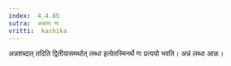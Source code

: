 ```yaml
---
index:  4.4.85
sutra:  अन्नाण् णः
vritti:  kashika 
---
```


अन्नशब्दात् तदिति द्वितीयासमर्थात् लब्धा इत्येतस्मिनर्थे णः प्रत्ययो भवति। अन्नं लब्धा आन्नः।

